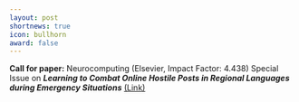 ```yaml
---
layout: post
shortnews: true
icon: bullhorn
award: false
---
```


<b>Call for paper:</b>  Neurocomputing (Elsevier, Impact Factor: 4.438) Special Issue on <b><i>Learning to Combat Online Hostile Posts in Regional Languages during Emergency Situations</i></b>
<a href="https://www.google.com/url?q=https://www.journals.elsevier.com/neurocomputing/call-for-papers/learning-to-combat-online-hostile-posts-in-regional-language&sa=D&source=hangouts&ust=1613822313087000&usg=AFQjCNG282k4_IJL06rh_6bhShfCOS5zQw">(Link)</a>
